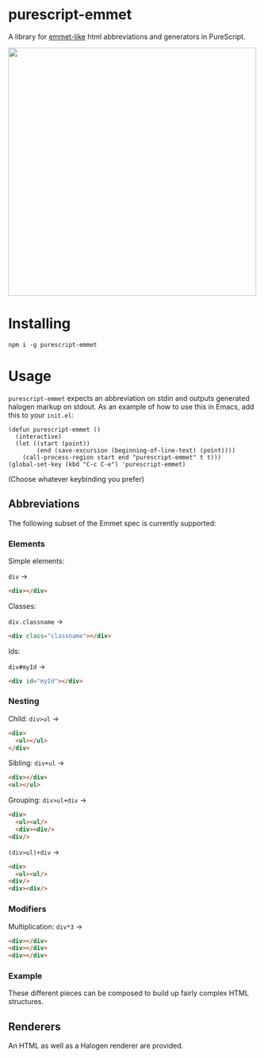 purescript-emmet
==

A library for [emmet-like](https://docs.emmet.io/abbreviations/) html
abbreviations and generators in PureScript.

<img src="http://i.imgur.com/xs7NZl1.gif" width="500px"></img>

# Installing

`npm i -g purescript-emmet`

# Usage

`purescript-emmet` expects an abbreviation on stdin and outputs generated
halogen markup on stdout. As an example of how to use this in Emacs, add this to
your `init.el`:

```emacs-lisp
(defun purescript-emmet ()
  (interactive)
  (let ((start (point))
        (end (save-excursion (beginning-of-line-text) (point))))
    (call-process-region start end "purescript-emmet" t t)))
(global-set-key (kbd "C-c C-e") 'purescript-emmet)
```

(Choose whatever keybinding you prefer)

## Abbreviations

The following subset of the Emmet spec is currently supported:

### Elements

Simple elements:

`div` →
```html
<div></div>
```

Classes:

`div.classname` →
```html
<div class="classname"></div>
```

Ids:

`div#myId` →
```html
<div id="myId"></div>
```

### Nesting

Child:
`div>ul` →
```html
<div>
  <ul></ul>
</div>
```

Sibling:
`div+ul` →
```html
<div></div>
<ul></ul>
```

Grouping:
`div>ul+div` →

```html
<div>
  <ul><ul/>
  <div><div/>
<div/>
```

`(div>ul)+div` →

```html
<div>
  <ul><ul/>
<div/>
<div><div/>
```

### Modifiers

Multiplication:
`div*3` →
```html
<div></div>
<div></div>
<div></div>
```

### Example

These different pieces can be composed to build up fairly complex HTML
structures.

## Renderers

An HTML as well as a Halogen renderer are provided.
